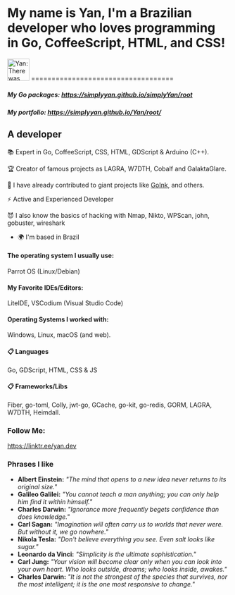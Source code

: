 # My name is Yan, I'm a Brazilian developer who loves programming in Go, CoffeeScript, HTML, and CSS! 
<img src="https://raw.githubusercontent.com/simplyYan/simplyYan/main/walk.gif" alt="Yan: There was supposed to be an image here -_-" width="50" height="50">
===================================

##### My Go packages: https://simplyyan.github.io/simplyYan/root
##### My portfolio: https://simplyyan.github.io/Yan/root/
A developer
-------------
📚 Expert in Go, CoffeeScript, CSS, HTML, GDScript & Arduino (C++). 

🏆 Creator of famous projects as LAGRA, W7DTH, Cobalf and GalaktaGlare.

🎩 I have already contributed to giant projects like [GoInk](https://github.com/fuxiaohei/GoInk), and others.

⚡ Active and Experienced Developer

😈 I also know the basics of hacking with Nmap, Nikto, WPScan, john, gobuster, wireshark

* 🌍  I'm based in Brazil

#### The operating system I usually use:
Parrot OS (Linux/Debian)

#### My Favorite IDEs/Editors:
LiteIDE, VSCodium (Visual Studio Code)

#### Operating Systems I worked with:
Windows, Linux, macOS (and web).

#### 📋 Languages
Go, GDScript, HTML, CSS & JS

#### 📋 Frameworks/Libs
Fiber, go-toml, Colly, jwt-go, GCache, go-kit, go-redis, GORM, LAGRA, W7DTH, Heimdall.

### Follow Me:
https://linktr.ee/yan.dev

### Phrases I like
- **Albert Einstein:** *"The mind that opens to a new idea never returns to its original size."*
- **Galileo Galilei:** *"You cannot teach a man anything; you can only help him find it within himself."*
- **Charles Darwin:** *"Ignorance more frequently begets confidence than does knowledge."*
- **Carl Sagan:** *"Imagination will often carry us to worlds that never were. But without it, we go nowhere."*
- **Nikola Tesla:** *"Don't believe everything you see. Even salt looks like sugar."*
- **Leonardo da Vinci:** *"Simplicity is the ultimate sophistication."*
- **Carl Jung:** *"Your vision will become clear only when you can look into your own heart. Who looks outside, dreams; who looks inside, awakes."*
- **Charles Darwin:** *"It is not the strongest of the species that survives, nor the most intelligent; it is the one most responsive to change."*
